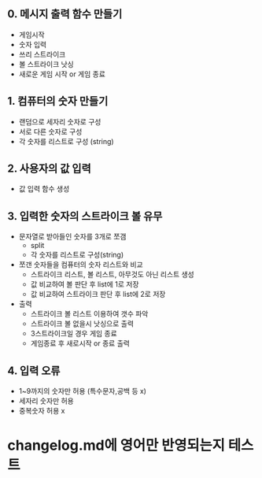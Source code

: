 ## 0. 메시지 출력 함수 만들기
  * 게임시작
  * 숫자 입력
  * 쓰리 스트라이크
  * 볼 스트라이크 낫싱
  * 새로운 게임 시작 or 게임 종료

## 1. 컴퓨터의 숫자 만들기
  * 랜덤으로 세자리 숫자로 구성
  * 서로 다른 숫자로 구성
  * 각 숫자를 리스트로 구성 (string)


## 2. 사용자의 값 입력
  * 값 입력 함수 생성

## 3. 입력한 숫자의 스트라이크 볼 유무
* 문자열로 받아들인 숫자를 3개로 쪼갬
    * split
    * 각 숫자를 리스트로 구성(string)
* 쪼갠 숫자들을 컴퓨터의 숫자 리스트와 비교
    * 스트라이크 리스트, 볼 리스트, 아무것도 아닌 리스트 생성
    * 값 비교하여 볼 판단 후 list에 1로 저장
    * 값 비교하여 스트라이크 판단 후 list에 2로 저장
* 출력
    * 스트라이크 볼 리스트 이용하여 갯수 파악
    * 스트라이크 볼 없을시 낫싱으로 출력
    * 3스트라이크일 경우 게임 종료
    * 게임종료 후 새로시작 or 종료 출력

## 4. 입력 오류
* 1~9까지의 숫자만 허용 (특수문자,공백 등 x)
* 세자리 숫자만 허용
* 중복숫자 허용 x

# changelog.md에 영어만 반영되는지 테스트